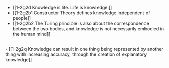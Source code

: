 - [[1-2g2d Knowledge is life. Life is knowledge.]]
- [[1-2g2b1 Constructor Theory defines knowledge independent of people]]
- [[1-2g2b2 The Turing principle is also about the correspondence between the two bodies, and knowledge is not necessarily embodied in the human mind]]
<br>
- [[1-2g2q Knowledge can result in one thing being represented by another thing with increasing accuracy, through the creation of explanatory knowledge]]
